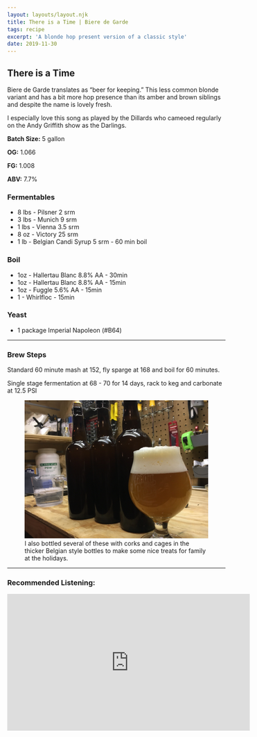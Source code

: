 ```yaml
---
layout: layouts/layout.njk
title: There is a Time | Biere de Garde
tags: recipe
excerpt: 'A blonde hop present version of a classic style'
date: 2019-11-30
---
```

## There is a Time
Biere de Garde translates as “beer for keeping.”  This less common blonde variant and has a bit more hop presence than its amber and brown siblings and despite the name is lovely fresh. 

I especially love this song as played by the Dillards who cameoed regularly on the Andy Griffith show as the Darlings. 

<section class='recipe'>

**Batch Size:** 5 gallon

**OG:** 1.066

**FG:** 1.008 

**ABV:** 7.7%

### Fermentables
- 8 lbs - Pilsner 2 srm
- 3 lbs - Munich 9 srm
- 1 lbs - Vienna 3.5 srm
- 8 oz - Victory 25 srm
- 1 lb - Belgian Candi Syrup 5 srm - 60 min boil

### Boil
- 1oz - Hallertau Blanc 8.8% AA - 30min
- 1oz - Hallertau Blanc 8.8% AA - 15min
- 1oz - Fuggle 5.6% AA - 15min
- 1 - Whirlfloc - 15min

### Yeast
- 1 package Imperial Napoleon (#B64)
---
### Brew Steps

Standard 60 minute mash at 152, fly sparge at 168
and boil for 60 minutes. 

Single stage fermentation at 68 - 70 for 14 days, 
rack to keg and carbonate at 12.5 PSI

<figure class="post-image">
  <img src="there-is-a-time.jpg" />
  <figcaption>
    I also bottled several of these with corks and cages in the thicker Belgian style bottles to make some nice treats for family at the holidays.
  </figcaption>
</figure>

---

</section>

### Recommended Listening:

<iframe width="560" height="315" src="https://www.youtube.com/embed/iQtXEb7C30o" frameborder="0" allow="accelerometer; autoplay; encrypted-media; gyroscope; picture-in-picture" allowfullscreen></iframe>